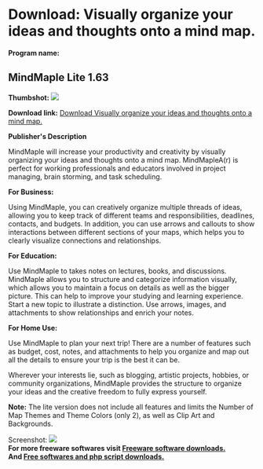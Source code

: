 # Download: Visually organize your ideas and thoughts onto a mind map.

**Program name:**

## MindMaple Lite 1.63

  
**Thumbshot:** ![](http://www.freewarefiles.com/screenshot/mindmaple_md.jpg)   
  
**Download link:** [Download Visually organize your ideas and thoughts onto a mind map.](http://freesoftwares.boysofts.com/MindMaple-Lite_program_85658.html)  
  


**Publisher's Description**  
  


MindMaple will increase your productivity and creativity by visually organizing your ideas and thoughts onto a mind map. MindMapleA(r) is perfect for working professionals and educators involved in project managing, brain storming, and task scheduling. 

**For Business:**

Using MindMaple, you can creatively organize multiple threads of ideas, allowing you to keep track of different teams and responsibilities, deadlines, contacts, and budgets. In addition, you can use arrows and callouts to show interactions between different sections of your maps, which helps you to clearly visualize connections and relationships.

**For Education:**

Use MindMaple to takes notes on lectures, books, and discussions. MindMaple allows you to structure and categorize information visually, which allows you to maintain a focus on details as well as the bigger picture. This can help to improve your studying and learning experience. Start a new topic to illustrate a distinction. Use arrows, images, and attachments to show relationships and enrich your notes.

**For Home Use:**

Use MindMaple to plan your next trip! There are a number of features such as budget, cost, notes, and attachments to help you organize and map out all the details to ensure your trip is the best it can be.

Wherever your interests lie, such as blogging, artistic projects, hobbies, or community organizations, MindMaple provides the structure to organize your ideas and the creative freedom to fully express yourself.

**Note:** The lite version does not include all features and limits the Number of Map Themes and Theme Colors (only 2), as well as Clip Art and Backgrounds.

  
  
Screenshot: ![](http://www.freewarefiles.com/screenshot/mindmaple.jpg)   
**For more freeware softwares visit [Freeware software downloads.](http://freesoftwares.boysofts.com/)**   
**And [Free softwares and php script downloads.](http://www.boysofts.com/)**
